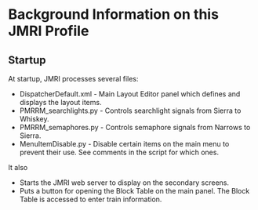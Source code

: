 
# Background Information on this JMRI Profile #

## Startup ##

At startup, JMRI processes several files:

 - DispatcherDefault.xml  - Main Layout Editor panel which defines and displays the layout items.
 - PMRRM_searchlights.py - Controls searchlight signals from Sierra to Whiskey.
 - PMRRM_semaphores.py - Controls semaphore signals from Narrows to Sierra.
 - MenuItemDisable.py - Disable certain items on the main menu to prevent their use.  See comments in the script for which ones.
 
It also
 - Starts the JMRI web server to display on the secondary screens.
 - Puts a button for opening the Block Table on the main panel. The Block Table is accessed to enter train information.
 
